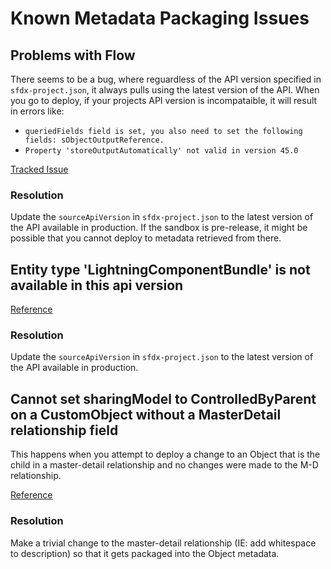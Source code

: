 # Known Metadata Packaging Issues

## Problems with Flow

There seems to be a bug, where reguardless of the API version specified in `sfdx-project.json`, it always pulls using the latest version of the API.  When you go to deploy, if your projects API version is incompataible, it will result in errors like:

- `queriedFields field is set, you also need to set the following fields: sObjectOutputReference.`
- `Property 'storeOutputAutomatically' not valid in version 45.0`

[Tracked Issue](https://github.com/forcedotcom/cli/issues/528)

### Resolution

Update the `sourceApiVersion` in `sfdx-project.json` to the latest version of the API available in production.  If the sandbox is pre-release, it might be possible that you cannot deploy to metadata retrieved from there.

## Entity type 'LightningComponentBundle' is not available in this api version

[Reference](https://salesforce.stackexchange.com/questions/250745/lightningcomponentbundle-not-available-for-deploy-for-this-api-version-error/250746#250746)

### Resolution

Update the `sourceApiVersion` in `sfdx-project.json` to the latest version of the API available in production.

## Cannot set sharingModel to ControlledByParent on a CustomObject without a MasterDetail relationship field

This happens when you attempt to deploy a change to an Object that is the child in a master-detail relationship and no changes were made to the M-D relationship.

[Reference](https://salesforce.stackexchange.com/questions/50354/cannot-set-sharingmodel-to-controlledbyparent-on-a-customobject-without-a-master)

### Resolution

Make a trivial change to the master-detail relationship (IE: add whitespace to description) so that it gets packaged into the Object metadata.

